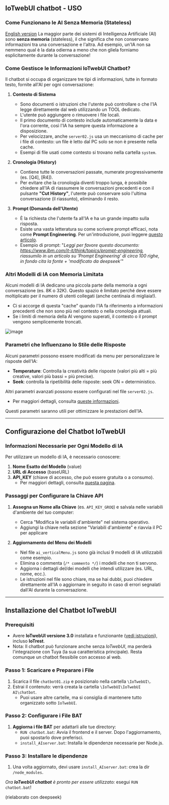 ## IoTwebUI chatbot - USO

### **Come Funzionano le AI Senza Memoria (Stateless)**
[English version]()
La maggior parte dei sistemi di Intelligenza Artificiale (AI) sono **senza memoria** (stateless), il che significa che non conservano informazioni tra una conversazione e l'altra. Ad esempio, un'IA non sa nemmeno qual è la data odierna a meno che non gliela forniamo esplicitamente durante la conversazione!

### **Come Gestisce le Informazioni IoTwebUI Chatbot?**
Il chatbot si occupa di organizzare tre tipi di informazioni, tutte in formato testo, fornite all'AI per ogni conversazione:

1. **Contesto di Sistema**  
   - Sono documenti o istruzioni che l'utente può controllare o che l'IA legge direttamente dal web utilizzando un TOOL dedicato.  
   - L'utente può aggiungere o rimuovere i file locali.  
   - Il primo documento di contesto include automaticamente la data e l'ora corrente, così l'IA ha sempre questa informazione a disposizione.  
   - Per velocizzare, anche `server02.js` usa un meccanismo di cache per i file di contesto: un file è letto dal PC solo se non è presente nella cache.
   - Esempi di file usati come contesto si trovano nella cartella `system`.

2. **Cronologia (History)**  
   - Contiene tutte le conversazioni passate, numerate progressivamente (es. [Q4], [R4]).  
   - Per evitare che la cronologia diventi troppo lunga, è possibile chiedere all'IA di riassumere le conversazioni precedenti e con il pulsante **"Cut History"**, l'utente può conservare solo l'ultima conversazione (il riassunto), eliminando il resto.

3. **Prompt (Domanda dell'Utente)**  
   - È la richiesta che l'utente fa all'IA e ha un grande impatto sulla risposta.  
   - Esiste una vasta letteratura su come scrivere prompt efficaci, nota come **Prompt Engineering**. Per un'introduzione, puoi leggere [questo articolo](https://github.com/msillano/IoTwebUI/blob/main/IoTwebUI%20AI/chatbot/system/info:%20Prompt%20Engineering.md).
   - Esempio di prompt: "_Leggi per favore questo documento: https://www.ibm.com/it-it/think/topics/prompt-engineering, riassumilo in un articolo su 'Prompt Engineering' di circa 100 righe, in fondo cita la fonte + 'modificato da deepseek'_"

### **Altri Modelli di IA con Memoria Limitata**
Alcuni modelli di IA dedicano una piccola parte della memoria a ogni conversazione (es. 8K o 32K). Questo spazio è limitato perché deve essere moltiplicato per il numero di utenti collegati (anche centinaia di migliaia!).  
- Ci si accorge di questa "cache" quando l'IA fa riferimento a informazioni precedenti che non sono più nel contesto o nella cronologia attuali.  
- Se i limiti di memoria della AI vengono superati, il contesto o il prompt vengono semplicemente troncati.

![image](https://github.com/user-attachments/assets/2d1204c5-8008-46f7-9f45-118dd1e91eb0)


### **Parametri che Influenzano lo Stile delle Risposte**
Alcuni parametri possono essere modificati da menu per personalizzare le risposte dell'IA:
- **Temperature**: Controlla la creatività delle risposte (valori più alti = più creative, valori più bassi = più precise).  
- **Seek**: controlla la ripetibilità delle risposte: seek ON = deterministico.

Altri parametri avanzati possono essere configurati nel file `server02.js`.  
- Per maggiori dettagli, consulta [queste informazioni](https://github.com/msillano/IoTwebUI/blob/main/IoTwebUI%20AI/ai_proxy.md#async-function-updateconfigsessionid-configuration).  

Questi parametri saranno utili per ottimizzare le prestazioni dell'IA.

---

## **Configurazione del Chatbot IoTwebUI**

### **Informazioni Necessarie per Ogni Modello di IA**
Per utilizzare un modello di IA, è necessario conoscere:
1. **Nome Esatto del Modello** (value)  
2. **URL di Accesso** (baseURL)  
3. **API_KEY** (chiave di accesso, che può essere gratuita o a consumo).  
   - Per maggiori dettagli, consulta [questa pagina](https://github.com/msillano/IoTwebUI/blob/main/IoTwebUI%20AI/LEGGIMI.md#ai-provider).

### **Passaggi per Configurare la Chiave API**
1. **Assegna un Nome alla Chiave** (es. `API_KEY_GROQ`) e salvala nelle variabili d'ambiente del tuo computer:  
   - Cerca "Modifica le variabili d'ambiente" nel sistema operativo.  
   - Aggiungi la chiave nella sezione "Variabili d'ambiente" e riavvia il PC per applicare


2. **Aggiornamento del Menu dei Modelli**  
   - Nel file `ai_verticalMenu.js` sono già inclusi 9 modelli di IA utilizzabili come esempio.  
   - Elimina o commenta (`/* commento */`) i modelli che non ti servono.  
   - Aggiorna i dettagli del/dei modelli che intendi utilizzare (es. URL, nome, ecc.).  
   - Le istruzioni nel file sono chiare, ma se hai dubbi, puoi chiedere direttamente all'IA o aggiornare in seguito in caso di errori segnalati dall'AI durante la conversazione.  

---

## **Installazione del Chatbot IoTwebUI**

### **Prerequisiti**  
- Avere **IoTwebUI versione 3.0** installata e funzionante ([vedi istruzioni](https://github.com/msillano/IoTwebUI/blob/main/APP/LEGGIMI.md#installazione-e-uso)), incluso **IoTrest**.  
- Nota: Il chatbot può funzionare anche senza _IoTwebUI_, ma perderà l'integrazione con Tuya (la sua caratteristica principale). Resta comunque un chatbot flessibile con accesso al web.  

### **Passo 1: Scaricare e Preparare i File**  
1. Scarica il file `chatbot01.zip` e posizionalo nella cartella `\IoTwebUI\`.  
2. Estrai il contenuto: verrà creata la cartella `\IoTwebUI\IoTwebUI AI\chatbot`.  
   - Puoi usare altre cartelle, ma si consiglia di mantenere tutto organizzato sotto `IoTwebUI`.  

### **Passo 2: Configurare i File BAT**  
1. **Aggiorna i file BAT** per adattarli alle tue directory:  
   - `RUN chatbot.bat`: Avvia il frontend e il server. Dopo l'aggiornamento, puoi spostarlo dove preferisci.  
   - `install_AIserver.bat`: Installa le dipendenze necessarie per Node.js.
        
### **Passo 3: Installare le dipendenze**  
1.  Una volta aggiornato, devi usare `install_AIserver.bat`: crea la dir `/node_modules`.

_Ora **IoTwebUI chatbot** è pronto per essere utilizzato:_ esegui  `RUN chatbot.bat`!  

(rielaborato con deepseek)

 

